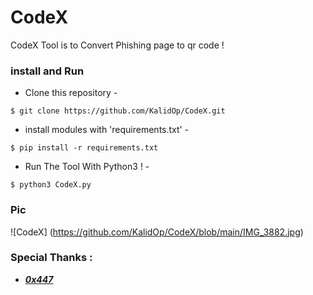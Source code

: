 # CodeX
CodeX Tool is to Convert Phishing page to qr code !
### install and Run

- Clone this repository -
```
$ git clone https://github.com/KalidOp/CodeX.git
```

- install modules with 'requirements.txt' -
```
$ pip install -r requirements.txt 
```

- Run The Tool With Python3 ! -
```
$ python3 CodeX.py
```
### Pic 

![CodeX] (https://github.com/KalidOp/CodeX/blob/main/IMG_3882.jpg)

### Special Thanks :
- [***0x447***](https://github.com/0x447)
